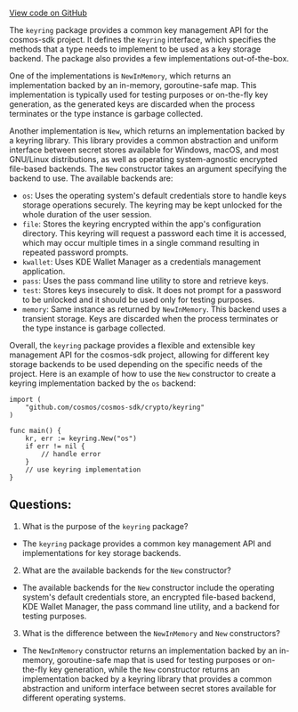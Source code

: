 [View code on GitHub](https://github.com/cosmos/cosmos-sdk.git/crypto/keyring/doc.go)

The `keyring` package provides a common key management API for the cosmos-sdk project. It defines the `Keyring` interface, which specifies the methods that a type needs to implement to be used as a key storage backend. The package also provides a few implementations out-of-the-box.

One of the implementations is `NewInMemory`, which returns an implementation backed by an in-memory, goroutine-safe map. This implementation is typically used for testing purposes or on-the-fly key generation, as the generated keys are discarded when the process terminates or the type instance is garbage collected.

Another implementation is `New`, which returns an implementation backed by a keyring library. This library provides a common abstraction and uniform interface between secret stores available for Windows, macOS, and most GNU/Linux distributions, as well as operating system-agnostic encrypted file-based backends. The `New` constructor takes an argument specifying the backend to use. The available backends are:

- `os`: Uses the operating system's default credentials store to handle keys storage operations securely. The keyring may be kept unlocked for the whole duration of the user session.
- `file`: Stores the keyring encrypted within the app's configuration directory. This keyring will request a password each time it is accessed, which may occur multiple times in a single command resulting in repeated password prompts.
- `kwallet`: Uses KDE Wallet Manager as a credentials management application.
- `pass`: Uses the pass command line utility to store and retrieve keys.
- `test`: Stores keys insecurely to disk. It does not prompt for a password to be unlocked and it should be used only for testing purposes.
- `memory`: Same instance as returned by `NewInMemory`. This backend uses a transient storage. Keys are discarded when the process terminates or the type instance is garbage collected.

Overall, the `keyring` package provides a flexible and extensible key management API for the cosmos-sdk project, allowing for different key storage backends to be used depending on the specific needs of the project. Here is an example of how to use the `New` constructor to create a keyring implementation backed by the `os` backend:

```
import (
    "github.com/cosmos/cosmos-sdk/crypto/keyring"
)

func main() {
    kr, err := keyring.New("os")
    if err != nil {
        // handle error
    }
    // use keyring implementation
}
```
## Questions: 
 1. What is the purpose of the `keyring` package?
- The `keyring` package provides a common key management API and implementations for key storage backends.

2. What are the available backends for the `New` constructor?
- The available backends for the `New` constructor include the operating system's default credentials store, an encrypted file-based backend, KDE Wallet Manager, the pass command line utility, and a backend for testing purposes.

3. What is the difference between the `NewInMemory` and `New` constructors?
- The `NewInMemory` constructor returns an implementation backed by an in-memory, goroutine-safe map that is used for testing purposes or on-the-fly key generation, while the `New` constructor returns an implementation backed by a keyring library that provides a common abstraction and uniform interface between secret stores available for different operating systems.